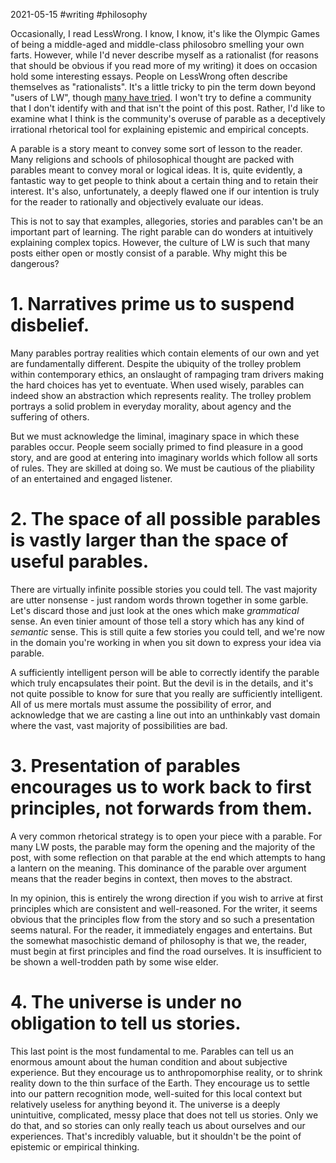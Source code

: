 2021-05-15 #writing #philosophy

Occasionally, I read LessWrong. I know, I know, it's like the Olympic Games of being a middle-aged and middle-class philosobro smelling your own farts. However, while I'd never describe myself as a rationalist (for reasons that should be obvious if you read more of my writing) it does on occasion hold some interesting essays. People on LessWrong often describe themselves as "rationalists". It's a little tricky to pin the term down beyond "users of LW", though [many have tried](https://www.lesswrong.com/posts/DyG8tzmj3NnGRE8Gt/explaining-the-rationalist-movement-to-the-uninitiated). I won't try to define a community that I don't identify with and that isn't the point of this post. Rather, I'd like to examine what I think is the community's overuse of parable as a deceptively irrational rhetorical tool for explaining epistemic and empirical concepts.

A parable is a story meant to convey some sort of lesson to the reader. Many religions and schools of philosophical thought are packed with parables meant to convey moral or logical ideas. It is, quite evidently, a fantastic way to get people to think about a certain thing and to retain their interest. It's also, unfortunately, a deeply flawed one if our intention is truly for the reader to rationally and objectively evaluate our ideas.

This is not to say that examples, allegories, stories and parables can't be an important part of learning. The right parable can do wonders at intuitively explaining complex topics. However, the culture of LW is such that many posts either open or mostly consist of a parable. Why might this be dangerous?

# 1. Narratives prime us to suspend disbelief.

Many parables portray realities which contain elements of our own and yet are fundamentally different. Despite the ubiquity of the trolley problem within contemporary ethics, an onslaught of rampaging tram drivers making the hard choices has yet to eventuate. When used wisely, parables can indeed show an abstraction which represents reality. The trolley problem portrays a solid problem in everyday morality, about agency and the suffering of others.

But we must acknowledge the liminal, imaginary space in which these parables occur. People seem socially primed to find pleasure in a good story, and are good at entering into imaginary worlds which follow all sorts of rules. They are skilled at doing so. We must be cautious of the pliability of an entertained and engaged listener.

# 2. The space of all possible parables is vastly larger than the space of useful parables.

There are virtually infinite possible stories you could tell. The vast majority are utter nonsense - just random words thrown together in some garble. Let's discard those and just look at the ones which make *grammatical* sense. An even tinier amount of those tell a story which has any kind of *semantic* sense. This is still quite a few stories you could tell, and we're now in the domain you're working in when you sit down to express your idea via parable.

A sufficiently intelligent person will be able to correctly identify the parable which truly encapsulates their point. But the devil is in the details, and it's not quite possible to know for sure that you really are sufficiently intelligent. All of us mere mortals must assume the possibility of error, and acknowledge that we are casting a line out into an unthinkably vast domain where the vast, vast majority of possibilities are bad.

# 3. Presentation of parables encourages us to work back to first principles, not forwards from them.

A very common rhetorical strategy is to open your piece with a parable. For many LW posts, the parable may form the opening and the majority of the post, with some reflection on that parable at the end which attempts to hang a lantern on the meaning. This dominance of the parable over argument means that the reader begins in context, then moves to the abstract.

In my opinion, this is entirely the wrong direction if you wish to arrive at first principles which are consistent and well-reasoned. For the writer, it seems obvious that the principles flow from the story and so such a presentation seems natural. For the reader, it immediately engages and entertains. But the somewhat masochistic demand of philosophy is that we, the reader, must begin at first principles and find the road ourselves. It is insufficient to be shown a well-trodden path by some wise elder.

# 4. The universe is under no obligation to tell us stories.

This last point is the most fundamental to me. Parables can tell us an enormous amount about the human condition and about subjective experience. But they encourage us to anthropomorphise reality, or to shrink reality down to the thin surface of the Earth. They encourage us to settle into our pattern recognition mode, well-suited for this local context but relatively useless for anything beyond it. The universe is a deeply unintuitive, complicated, messy place that does not tell us stories. Only we do that, and so stories can only really teach us about ourselves and our experiences. That's incredibly valuable, but it shouldn't be the point of epistemic or empirical thinking.
